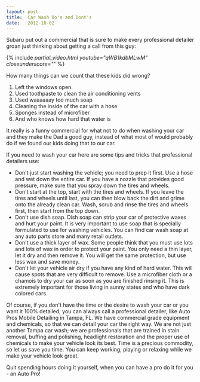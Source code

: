 ```yaml
---
layout: post
title:  Car Wash Do's and Dont's
date:   2012-10-02
---
```


Subaru put out a commercial that is sure to make every professional detailer groan just thinking about getting a call from this guy:

{% include _partial_video.html youtube="qWB1kdbMLwM" closeunderscore="_" %}

How many things can we count that these kids did wrong?

1. Left the windows open.
2. Used toothpaste to clean the air conditioning vents
3. Used waaaaaay too much soap
4. Cleaning the inside of the car with a hose
5. Sponges instead of microfiber
6. And who knows how hard that water is

It really is a funny commercial for what not to do when washing your car and they make the Dad a good guy, instead of what most of would probably do if we found our kids doing that to our car.

If you need to wash your car here are some tips and tricks that professional detailers use:


* Don't just start washing the vehicle; you need to prep it first. Use a hose and wet down the entire car. If you have a nozzle that provides good pressure, make sure that you spray down the tires and wheels.
* Don't start at the top, start with the tires and wheels. If you leave the tires and wheels until last, you can then blow back the dirt and grime onto the already clean car. Wash, scrub and rinse the tires and wheels first, then start from the top down.
* Don't use dish soap. Dish soap can strip your car of protective waxes and hurt your paint. It is very important to use soap that is specially formulated to use for washing vehicles. You can find car wash soap at any auto parts store and many retail outlets.
* Don't use a thick layer of wax. Some people think that you must use lots and lots of wax in order to protect your paint. You only need a thin layer, let it dry and then remove it. You will get the same protection, but use less wax and save money.
* Don't let your vehicle air dry if you have any kind of hard water. This will cause spots that are very difficult to remove. Use a microfiber cloth or a chamois to dry your car as soon as you are finished rinsing it. This is extremely important for those living in sunny states and who have dark colored cars.

Of course, if you don't have the time or the desire to wash your car or you want it 100% detailed, you can always call a professional detailer, like Auto Pros Mobile Detailing in Tampa, FL. We have commercial grade equipment and chemicals, so that we can detail your car the right way. We are not just another Tampa car wash; we are professionals that are trained in stain removal, buffing and polishing, headlight restoration and the proper use of chemicals to make your vehicle look its best. Time is a precious commodity, so let us save you time. You can keep working, playing or relaxing while we make your vehicle look great.

Quit spending hours doing it yourself, when you can have a pro do it for you - an Auto Pro!
